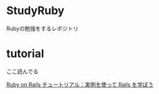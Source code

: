 # StudyRuby
Rubyの勉強をするレポジトリ

# tutorial
ここ読んでる

[Ruby on Rails チュートリアル：実例を使って Rails を学ぼう](http://railstutorial.jp/?version=4.2#top)
